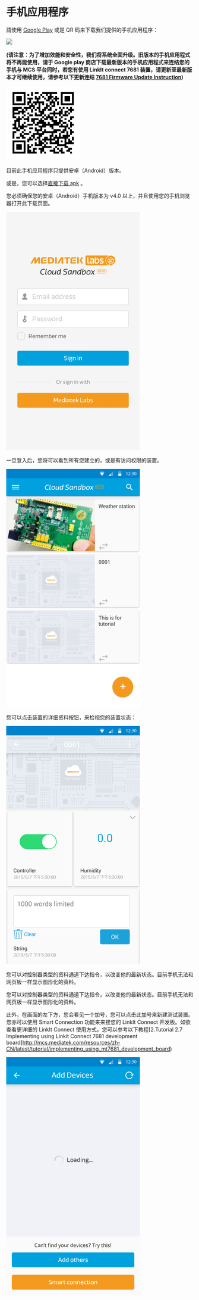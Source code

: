 # 手机应用程序


請使用 [Google Play](https://play.google.com/store/apps/details?id=com.mediatek.iotcloud) 或是 QR 码来下载我们提供的手机应用程序：

<a href="https://play.google.com/store/apps/details?id=com.mediatek.iotcloud" target="_blank">
  <img src="https://goo.gl/cIzlpF" border="0">
</a>

**(请注意：为了增加效能和安全性，我们将系统全面升级。旧版本的手机应用程式将不再能使用，请于 Google play 商店下载最新版本的手机应用程式来连结您的手机与 MCS 平台同时，若您有使用 LinkIt connect 7681 装置，请更新至最新版本才可继续使用，请参考以下更新连结 [7681 Firmware Update Instruction](../7681_firmware_update/))**

![](../images/mobileapp_android.png)

目前此手机应用程序只提供安卓（Android）版本。

或是，您可以选择[直接下载 apk](https://s3-ap-southeast-1.amazonaws.com/mtk.linkit/mcs-latest-production-release.apk) 。

您必须确保您的安卓（Android）手机版本为 v4.0 以上，并且使用您的手机浏览器打开此下载页面。


![](../images/Mobile/mobile_screenshot01.png)


一旦登入后，您将可以看到所有您建立的，或是有访问权限的装置。

![](../images/Mobile/mobile_screenshot02.png)

您可以点击装置的详细资料按钮，来检视您的装置状态：

![](../images/Mobile/mobile_screenshot03.png)

您可以对控制器类型的资料通道下达指令，以改变他的最新状态。目前手机无法和网页板一样显示图形化的资料。

您可以对控制器类型的资料通道下达指令，以改变他的最新状态。目前手机无法和网页板一样显示图形化的资料。

此外，在画面的左下方，您会看见一个加号，您可以点击此加号来新建测试装置。您亦可以使用 Smart Connection 功能来来接您的 LinkIt Connect 开发板。如欲查看更详细的 LinkIt Connect 使用方式，您可以参考以下教程[2.Tutorial 2.7 Implementing using Linkit Connect 7681 development board]http://mcs.mediatek.com/resources/zh-CN/latest/tutorial/implementing_using_mt7681_development_board)

![](../images/Mobile/mobile_screenshot04.png)

